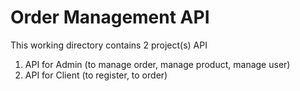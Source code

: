 # Order Management API

This working directory contains 2 project(s) API

1. API for Admin (to manage order, manage product, manage user)
2. API for Client (to register, to order)
